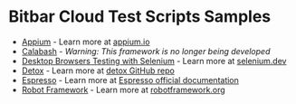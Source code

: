 # Bitbar Cloud Test Scripts Samples

* [Appium](testing-frameworks/appium/) - Learn more at [appium.io](https://appium.io/)
* [Calabash](testing-frameworks/calabash/) - _Warning: This framework is no longer being developed_
* [Desktop Browsers Testing with Selenium](testing-frameworks/desktop-browsers/) - Learn more at [selenium.dev](https://selenium.dev/)
* [Detox](testing-frameworks/detox/) - Learn more at [detox GitHub repo](https://github.com/wix/detox)
* [Espresso](testing-frameworks/espresso/) - Learn more at [Espresso official documentation](https://developer.android.com/training/testing/espresso/)
* [Robot Framework](testing-frameworks/robot-framework/) - Learn more at [robotframework.org](https://robotframework.org/)
